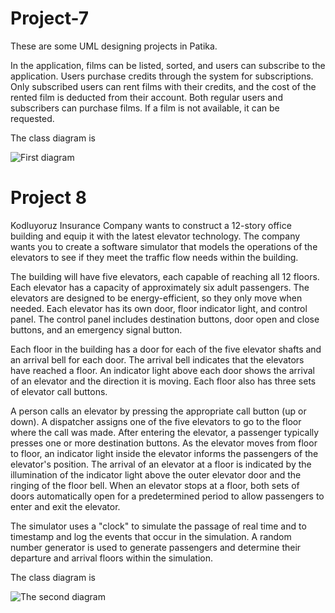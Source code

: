 # Project-7
These are some UML designing projects in Patika.


In the application, films can be listed, sorted, and users can subscribe to the application.
Users purchase credits through the system for subscriptions.
Only subscribed users can rent films with their credits, and the cost of the rented film is deducted from their account.
Both regular users and subscribers can purchase films.
If a film is not available, it can be requested.

The class diagram is

![First diagram]()


# Project 8

Kodluyoruz Insurance Company wants to construct a 12-story office building and equip it with the latest elevator technology. The company wants you to create a software simulator that models the operations of the elevators to see if they meet the traffic flow needs within the building.

The building will have five elevators, each capable of reaching all 12 floors. Each elevator has a capacity of approximately six adult passengers. The elevators are designed to be energy-efficient, so they only move when needed. Each elevator has its own door, floor indicator light, and control panel. The control panel includes destination buttons, door open and close buttons, and an emergency signal button.

Each floor in the building has a door for each of the five elevator shafts and an arrival bell for each door. The arrival bell indicates that the elevators have reached a floor. An indicator light above each door shows the arrival of an elevator and the direction it is moving. Each floor also has three sets of elevator call buttons.

A person calls an elevator by pressing the appropriate call button (up or down). A dispatcher assigns one of the five elevators to go to the floor where the call was made. After entering the elevator, a passenger typically presses one or more destination buttons. As the elevator moves from floor to floor, an indicator light inside the elevator informs the passengers of the elevator's position. The arrival of an elevator at a floor is indicated by the illumination of the indicator light above the outer elevator door and the ringing of the floor bell. When an elevator stops at a floor, both sets of doors automatically open for a predetermined period to allow passengers to enter and exit the elevator.

The simulator uses a "clock" to simulate the passage of real time and to timestamp and log the events that occur in the simulation. A random number generator is used to generate passengers and determine their departure and arrival floors within the simulation.


The class diagram is 

![The second diagram]()
